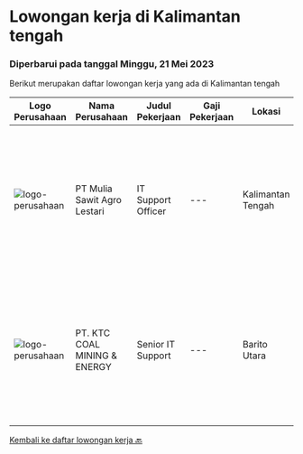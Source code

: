 
  # Lowongan kerja di Kalimantan tengah

  ### Diperbarui pada tanggal Minggu, 21 Mei 2023

  Berikut merupakan daftar lowongan kerja yang ada di Kalimantan tengah

  |Logo Perusahaan | Nama Perusahaan | Judul Pekerjaan | Gaji Pekerjaan | Lokasi | Deskripsi | Tanggal diunggah | Pranala |
  | -------------- | --------------- | --------------- | --------- | --------- | -------------- | ------- | ----------- |
  |![logo-perusahaan](https://image-service-cdn.seek.com.au/94f7dc0d1bf7892dbfe2fbc03c4ff199d4ad8372/ee4dce1061f3f616224767ad58cb2fc751b8d2dc)|PT Mulia Sawit Agro Lestari|IT Support Officer|---|Kalimantan Tengah|Kualifikasi SMK/D3 bidang Ilmu Komputer Bersedia ditempatkan di site (Kalimantan Tengah) Mengerti Windows System, Linux System, Networking,...|Kamis, 11 Mei 2023|https://www.jobstreet.co.id/id/job/it-support-officer-4330144?token=0~984eabc4-80b4-406d-acd6-e7fd22df1f39&sectionRank=1&jobId=jobstreet-id-job-4330144|
|![logo-perusahaan](https://image-service-cdn.seek.com.au/09ae6671999acec477314c02d32449661bcb2139/ee4dce1061f3f616224767ad58cb2fc751b8d2dc)|PT. KTC COAL MINING & ENERGY|Senior IT Support|---|Barito Utara|Penambahan/ pengerjaan jaringan baru PTP link planner dan Request Device Monitoring jaringan dan maintenance perangkat, Optimasi, Backup / restore...|Senin, 24 April 2023|https://www.jobstreet.co.id/id/job/senior-it-support-4306199?token=0~984eabc4-80b4-406d-acd6-e7fd22df1f39&sectionRank=2&jobId=jobstreet-id-job-4306199|


  [Kembali ke daftar lowongan kerja 🔙](../README.md#daftar-lowongan-kerja)
  